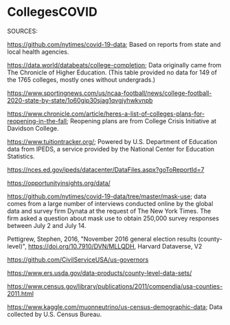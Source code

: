 # CollegesCOVID
SOURCES:

  https://github.com/nytimes/covid-19-data; Based on reports from state and local health agencies.

  https://data.world/databeats/college-completion; Data originally came from The Chronicle of Higher Education. (This table provided no data for 149 of the 1765 colleges, mostly ones without undergrads.)
  
  https://www.sportingnews.com/us/ncaa-football/news/college-football-2020-state-by-state/1o60gip30sjag1qvgjyhwkvnpb
  
  https://www.chronicle.com/article/heres-a-list-of-colleges-plans-for-reopening-in-the-fall; Reopening plans are from College Crisis Initiative at Davidson College. 
  
  https://www.tuitiontracker.org/; Powered by U.S. Department of Education data from IPEDS, a service provided by the National Center for Education Statistics.
  
  https://nces.ed.gov/ipeds/datacenter/DataFiles.aspx?goToReportId=7
  
  https://opportunityinsights.org/data/
  
  https://github.com/nytimes/covid-19-data/tree/master/mask-use; data comes from a large number of interviews conducted online by the global data and survey firm Dynata at the request of The New York Times. The firm asked a question about mask use to obtain 250,000 survey responses between July 2 and July 14.
  
  Pettigrew, Stephen, 2016, "November 2016 general election results (county-level)", https://doi.org/10.7910/DVN/MLLQDH, Harvard Dataverse, V2
  
  https://github.com/CivilServiceUSA/us-governors
  
  https://www.ers.usda.gov/data-products/county-level-data-sets/
  
  https://www.census.gov/library/publications/2011/compendia/usa-counties-2011.html
  
  https://www.kaggle.com/muonneutrino/us-census-demographic-data; Data collected by U.S. Census Bureau.
